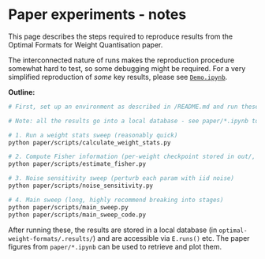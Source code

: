 # Paper experiments - notes

This page describes the steps required to reproduce results from the Optimal Formats for Weight Quantisation paper.

The interconnected nature of runs makes the reproduction procedure somewhat hard to test, so some debugging might be required. For a very simplified reproduction of _some_ key results, please see [`Demo.ipynb`](../Demo.ipynb).

**Outline:**

```sh
# First, set up an environment as described in /README.md and run these commands from the repository root

# Note: all the results go into a local database - see paper/*.ipynb to access them

# 1. Run a weight stats sweep (reasonably quick)
python paper/scripts/calculate_weight_stats.py

# 2. Compute Fisher information (per-weight checkpoint stored in out/, summary stats in database)
python paper/scripts/estimate_fisher.py

# 3. Noise sensitivity sweep (perturb each param with iid noise)
python paper/scripts/noise_sensitivity.py

# 4. Main sweep (long, highly recommend breaking into stages)
python paper/scripts/main_sweep.py
python paper/scripts/main_sweep_code.py
```

After running these, the results are stored in a local database (in `optimal-weight-formats/.results/`) and are accessible via `E.runs()` etc. The paper figures from `paper/*.ipynb` can be used to retrieve and plot them.
